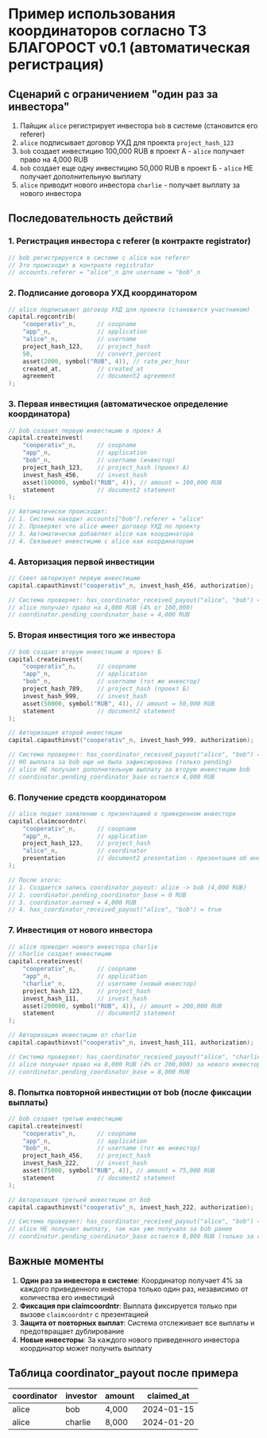 # Пример использования координаторов согласно ТЗ БЛАГОРОСТ v0.1 (автоматическая регистрация)

## Сценарий с ограничением "один раз за инвестора"

1. Пайщик `alice` регистрирует инвестора `bob` в системе (становится его referer)
2. `alice` подписывает договор УХД для проекта `project_hash_123`
3. `bob` создает инвестицию 100,000 RUB в проект А - `alice` получает право на 4,000 RUB
4. `bob` создает еще одну инвестицию 50,000 RUB в проект Б - `alice` НЕ получает дополнительную выплату
5. `alice` приводит нового инвестора `charlie` - получает выплату за нового инвестора

## Последовательность действий

### 1. Регистрация инвестора с referer (в контракте registrator)
```cpp
// bob регистрируется в системе с alice как referer
// Это происходит в контракте registrator
// accounts.referer = "alice"_n для username = "bob"_n
```

### 2. Подписание договора УХД координатором
```cpp
// alice подписывает договор УХД для проекта (становится участником)
capital.regcontrib(
    "cooperativ"_n,      // coopname
    "app"_n,             // application
    "alice"_n,           // username
    project_hash_123,    // project_hash
    50,                  // convert_percent
    asset(2000, symbol("RUB", 4)), // rate_per_hour
    created_at,          // created_at
    agreement            // document2 agreement
);
```

### 3. Первая инвестиция (автоматическое определение координатора)
```cpp
// bob создает первую инвестицию в проект А
capital.createinvest(
    "cooperativ"_n,      // coopname
    "app"_n,             // application  
    "bob"_n,             // username (инвестор)
    project_hash_123,    // project_hash (проект А)
    invest_hash_456,     // invest_hash
    asset(100000, symbol("RUB", 4)), // amount = 100,000 RUB
    statement            // document2 statement
);

// Автоматически происходит:
// 1. Система находит accounts["bob"].referer = "alice"
// 2. Проверяет что alice имеет договор УХД по проекту
// 3. Автоматически добавляет alice как координатора
// 4. Связывает инвестицию с alice как координатором
```

### 4. Авторизация первой инвестиции
```cpp
// Совет авторизует первую инвестицию
capital.capauthinvst("cooperativ"_n, invest_hash_456, authorization);

// Система проверяет: has_coordinator_received_payout("alice", "bob") = false
// alice получает право на 4,000 RUB (4% от 100,000)
// coordinator.pending_coordinator_base = 4,000 RUB
```

### 5. Вторая инвестиция того же инвестора
```cpp
// bob создает вторую инвестицию в проект Б
capital.createinvest(
    "cooperativ"_n,      // coopname
    "app"_n,             // application  
    "bob"_n,             // username (тот же инвестор)
    project_hash_789,    // project_hash (проект Б)
    invest_hash_999,     // invest_hash
    asset(50000, symbol("RUB", 4)), // amount = 50,000 RUB
    statement            // document2 statement
);

// Авторизация второй инвестиции
capital.capauthinvst("cooperativ"_n, invest_hash_999, authorization);

// Система проверяет: has_coordinator_received_payout("alice", "bob") = false
// НО выплата за bob еще не была зафиксирована (только pending)
// alice НЕ получает дополнительную выплату за вторую инвестицию bob
// coordinator.pending_coordinator_base остается 4,000 RUB
```

### 6. Получение средств координатором
```cpp
// alice подает заявление с презентацией о приведенном инвесторе
capital.claimcoordntr(
    "cooperativ"_n,      // coopname
    "app"_n,             // application
    project_hash_123,    // project_hash  
    "alice"_n,           // coordinator
    presentation         // document2 presentation - презентация об инвесторе
);

// После этого:
// 1. Создается запись coordinator_payout: alice -> bob (4,000 RUB)
// 2. coordinator.pending_coordinator_base = 0 RUB
// 3. coordinator.earned = 4,000 RUB
// 4. has_coordinator_received_payout("alice", "bob") = true
```

### 7. Инвестиция от нового инвестора
```cpp
// alice приводит нового инвестора charlie
// charlie создает инвестицию
capital.createinvest(
    "cooperativ"_n,      // coopname
    "app"_n,             // application  
    "charlie"_n,         // username (новый инвестор)
    project_hash_123,    // project_hash
    invest_hash_111,     // invest_hash
    asset(200000, symbol("RUB", 4)), // amount = 200,000 RUB
    statement            // document2 statement
);

// Авторизация инвестиции от charlie
capital.capauthinvst("cooperativ"_n, invest_hash_111, authorization);

// Система проверяет: has_coordinator_received_payout("alice", "charlie") = false
// alice получает право на 8,000 RUB (4% от 200,000) за нового инвестора
// coordinator.pending_coordinator_base = 8,000 RUB
```

### 8. Попытка повторной инвестиции от bob (после фиксации выплаты)
```cpp
// bob создает третью инвестицию
capital.createinvest(
    "cooperativ"_n,      // coopname
    "app"_n,             // application  
    "bob"_n,             // username (тот же инвестор)
    project_hash_456,    // project_hash
    invest_hash_222,     // invest_hash
    asset(75000, symbol("RUB", 4)), // amount = 75,000 RUB
    statement            // document2 statement
);

// Авторизация третьей инвестиции от bob
capital.capauthinvst("cooperativ"_n, invest_hash_222, authorization);

// Система проверяет: has_coordinator_received_payout("alice", "bob") = true
// alice НЕ получает выплату, так как уже получала за bob ранее
// coordinator.pending_coordinator_base остается 8,000 RUB (только за charlie)
```

## Важные моменты

1. **Один раз за инвестора в системе**: Координатор получает 4% за каждого приведенного инвестора только один раз, независимо от количества его инвестиций
2. **Фиксация при claimcoordntr**: Выплата фиксируется только при вызове `claimcoordntr` с презентацией
3. **Защита от повторных выплат**: Система отслеживает все выплаты и предотвращает дублирование
4. **Новые инвесторы**: За каждого нового приведенного инвестора координатор может получить выплату

## Таблица coordinator_payout после примера

| coordinator | investor | amount | claimed_at |
|-------------|----------|---------|------------|
| alice       | bob      | 4,000   | 2024-01-15 |
| alice       | charlie  | 8,000   | 2024-01-20 |
